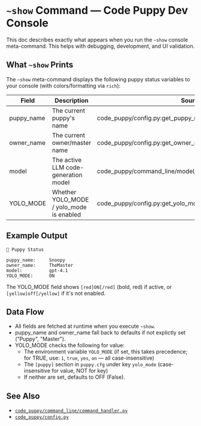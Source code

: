 # `~show` Command — Code Puppy Dev Console

This doc describes exactly what appears when you run the `~show` console meta-command. This helps with debugging, development, and UI validation.

## What `~show` Prints

The `~show` meta-command displays the following puppy status variables to your console (with colors/formatting via `rich`):

| Field         | Description                                       | Source Location                                         |
| ------------- | ------------------------------------------------- | ------------------------------------------------------- |
| puppy_name    | The current puppy's name                          | code_puppy/config.py:get_puppy_name()                   |
| owner_name    | The current owner/master name                     | code_puppy/config.py:get_owner_name()                   |
| model         | The active LLM code-generation model              | code_puppy/command_line/model_picker_completion.py:get_active_model() |
| YOLO_MODE     | Whether YOLO_MODE / yolo_mode is enabled          | code_puppy/config.py:get_yolo_mode()                    |

## Example Output

```
🐶 Puppy Status
 
puppy_name:     Snoopy
owner_name:     TheMaster
model:          gpt-4.1
YOLO_MODE:      ON
```
The YOLO_MODE field shows `[red]ON[/red]` (bold, red) if active, or `[yellow]off[/yellow]` if it's not enabled.

## Data Flow
- All fields are fetched at runtime when you execute `~show`.
- puppy_name and owner_name fall back to defaults if not explictly set ("Puppy", "Master").
- YOLO_MODE checks the following for value:
  - The environment variable `YOLO_MODE` (if set, this takes precedence; for TRUE, use: `1`, `true`, `yes`, `on` — all case-insensitive)
  - The `[puppy]` section in `puppy.cfg` under key `yolo_mode` (case-insensitive for value, NOT for key)
  - If neither are set, defaults to OFF (False).

## See Also
- [`code_puppy/command_line/command_handler.py`](code_puppy/command_line/command_handler.py)
- [`code_puppy/config.py`](code_puppy/config.py)
